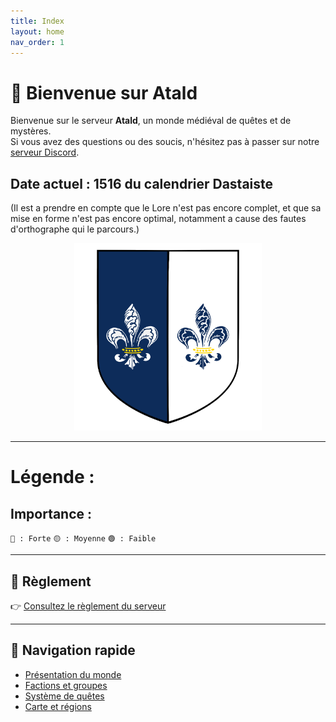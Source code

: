 ```yaml
---
title: Index
layout: home
nav_order: 1
---
```

# 🏰 Bienvenue sur Atald

Bienvenue sur le serveur **Atald**, un monde médiéval de quêtes et de mystères.  
Si vous avez des questions ou des soucis, n'hésitez pas à passer sur notre [serveur Discord](https://discord.gg/S6FZ9zWDkr).

## Date actuel : 1516 du calendrier Dastaiste

(Il est a prendre en compte que le Lore n'est pas encore complet, et que sa mise en forme n'est pas encore optimal, notamment a cause des fautes d'orthographe qui le parcours.)

<p align="center">
  <img src="armoiries/image.png" alt="Logo Atald" width="300"/>
</p>

---
# Légende :
## Importance : 
`🔴 : Forte`
`🟡 : Moyenne`
`🟢 : Faible`

---

## 📜 Règlement

👉 [Consultez le règlement du serveur](regles.html)

---

## 🔗 Navigation rapide

- [Présentation du monde](monde.md)
- [Factions et groupes](factions.md)
- [Système de quêtes](quetes.md)
- [Carte et régions](carte.md)